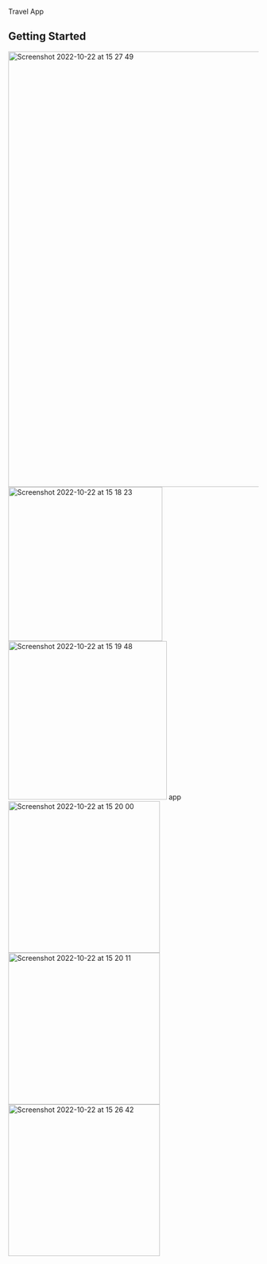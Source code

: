 
Travel App

## Getting Started
<img width="876" alt="Screenshot 2022-10-22 at 15 27 49" src="https://user-images.githubusercontent.com/105419465/197334338-56e2b52d-d9b2-4cad-89df-e6eca6a36523.png">

<img width="310" alt="Screenshot 2022-10-22 at 15 18 23" src="https://user-images.githubusercontent.com/105419465/197334320-9a68ed80-0a05-4493-85d3-ec8d8b5d66a3.png">
<img width="319" alt="Screenshot 2022-10-22 at 15 19 48" src="https://user-images.githubusercontent.com/105419465/197334327-184aa7c2-a69c-4e8c-b7ba-e0652a9248c3.png">
 app
<img width="305" alt="Screenshot 2022-10-22 at 15 20 00" src="https://user-images.githubusercontent.com/105419465/197334328-d8c1ec6f-4646-4715-a5b6-5d5b2a322f69.png">
 
<img width="305" alt="Screenshot 2022-10-22 at 15 20 11" src="https://user-images.githubusercontent.com/105419465/197334335-4634899e-bf9b-415e-accf-bb91f3c90a34.png">
<img width="305" alt="Screenshot 2022-10-22 at 15 26 42" src="https://user-images.githubusercontent.com/105419465/197334336-ef913143-0e26-403c-b37a-8a5ee8dc2725.png">

